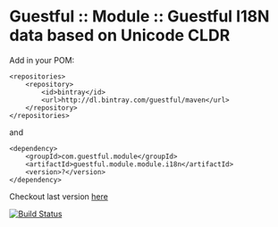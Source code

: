 Guestful :: Module :: Guestful I18N data based on Unicode CLDR
==============================================================

Add in your POM:

```
<repositories>
    <repository>
        <id>bintray</id>
        <url>http://dl.bintray.com/guestful/maven</url>
    </repository>
</repositories>
```

and

```
<dependency>
    <groupId>com.guestful.module</groupId>
    <artifactId>guestful.module.module.i18n</artifactId>
    <version>?</version>
</dependency>
```

Checkout last version [here](https://bintray.com/guestful/maven/guestful.module.module.i18n/view)

[![Build Status](https://drone.io/github.com/guestful/module.module.i18n/status.png)](https://drone.io/github.com/guestful/module.module.i18n/latest)

